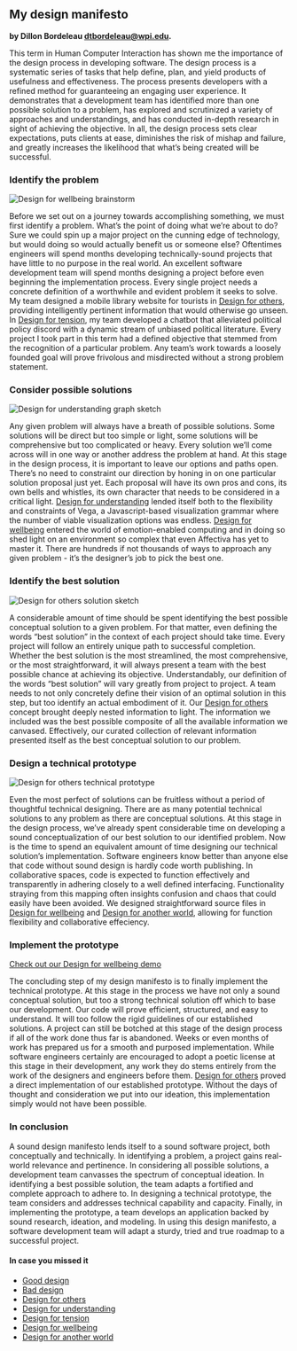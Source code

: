 ## My design manifesto
**by Dillon Bordeleau dtbordeleau@wpi.edu.**

This term in Human Computer Interaction has shown me the importance of the design process in developing software. The design process is a systematic series of tasks that help define, plan, and yield products of usefulness and effectiveness. The process presents developers with a refined method for guaranteeing an engaging user experience. It demonstrates that a development team has identified more than one possible solution to a problem, has explored and scrutinized a variety of approaches and understandings, and has conducted in-depth research in sight of achieving the objective. In all, the design process sets clear expectations, puts clients at ease, diminishes the risk of mishap and failure, and greatly increases the likelihood that what’s being created will be successful.

### Identify the problem
![Design for wellbeing brainstorm](/assets/wellbeing1.png)

Before we set out on a journey towards accomplishing something, we must first identify a problem. What’s the point of doing what we’re about to do? Sure we could spin up a major project on the cunning edge of technology, but would doing so would actually benefit us or someone else? Oftentimes engineers will spend months developing technically-sound projects that have little to no purpose in the real world. An excellent software development team will spend months designing a project before even beginning the implementation process. Every single project needs a concrete definition of a worthwhile and evident problem it seeks to solve. My team designed a mobile library website for tourists in [Design for others](https://medium.com/@ilanazeldin/designing-for-tourists-816e20fdb741), providing intelligently pertinent information that would otherwise go unseen. In [Design for tension](https://medium.com/@DillonBordeleau/a-politically-intelligent-chatbot-4b700ac9d098), my team developed a chatbot that alleviated political policy discord with a dynamic stream of unbiased political literature. Every project I took part in this term had a defined objective that stemmed from the recognition of a particular problem. Any team’s work towards a loosely founded goal will prove frivolous and misdirected without a strong problem statement.

### Consider possible solutions
![Design for understanding graph sketch](/assets/understanding1.jpg)

Any given problem will always have a breath of possible solutions. Some solutions will be direct but too simple or light, some solutions will be comprehensive but too complicated or heavy. Every solution we’ll come across will in one way or another address the problem at hand. At this stage in the design process, it is important to leave our options and paths open. There’s no need to constraint our direction by honing in on one particular solution proposal just yet. Each proposal will have its own pros and cons, its own bells and whistles, its own character that needs to be considered in a critical light. [Design for understanding](https://medium.com/@tberg1234/design-for-understanding-25a38dcd7d3c) lended itself both to the flexibility and constraints of Vega, a Javascript-based visualization grammar where the number of viable visualization options was endless. [Design for wellbeing](https://medium.com/@brianrojas_78421/design-for-well-being-distractions-357ca3bf3b72) entered the world of emotion-enabled computing and in doing so shed light on an environment so complex that even Affectiva has yet to master it. There are hundreds if not thousands of ways to approach any given problem - it’s the designer’s job to pick the best one.

### Identify the best solution
![Design for others solution sketch](/assets/others1.png)

A considerable amount of time should be spent identifying the best possible conceptual solution to a given problem. For that matter, even defining the words “best solution” in the context of each project should take time. Every project will follow an entirely unique path to successful completion. Whether the best solution is the most streamlined, the most comprehensive, or the most straightforward, it will always present a team with the best possible chance at achieving its objective. Understandably, our definition of the words “best solution” will vary greatly from project to project. A team needs to not only concretely define their vision of an optimal solution in this step, but too identify an actual embodiment of it. Our [Design for others](https://medium.com/@ilanazeldin/designing-for-tourists-816e20fdb741) concept brought deeply nested information to light. The information we included was the best possible composite of all the available information we canvased. Effectively, our curated collection of relevant information presented itself as the best conceptual solution to our problem.

### Design a technical prototype
![Design for others technical prototype](/assets/others2.png)

Even the most perfect of solutions can be fruitless without a period of thoughtful technical designing. There are as many potential technical solutions to any problem as there are conceptual solutions. At this stage in the design process, we’ve already spent considerable time on developing a sound conceptualization of our best solution to our identified problem. Now is the time to spend an equivalent amount of time designing our technical solution’s implementation. Software engineers know better than anyone else that code without sound design is hardly code worth publishing. In collaborative spaces, code is expected to function effectively and transparently in adhering closely to a well defined interfacing. Functionality straying from this mapping often insights confusion and chaos that could easily have been avoided. We designed straightforward source files in [Design for wellbeing](https://medium.com/@brianrojas_78421/design-for-well-being-distractions-357ca3bf3b72) and [Design for another world](https://medium.com/@winnycheng/design-for-another-world-wizard-chess-a0db65fe5aba), allowing for function flexibility and collaborative effeciency.

### Implement the prototype
[Check out our Design for wellbeing demo](https://youtu.be/NaKnCrqvj8A)

The concluding step of my design manifesto is to finally implement the technical prototype. At this stage in the process we have not only a sound conceptual solution, but too a strong technical solution off which to base our  development. Our code will prove efficient, structured, and easy to understand. It will too follow the rigid guidelines of our established solutions. A project can still be botched at this stage of the design process if all of the work done thus far is abandoned. Weeks or even months of work has prepared us for a smooth and purposed implementation. While software engineers certainly are encouraged to adopt a poetic license at this stage in their development, any work they do stems entirely from the work of the designers and engineers before them. [Design for others](https://medium.com/@ilanazeldin/designing-for-tourists-816e20fdb741) proved a direct implementation of our established prototype. Without the days of thought and consideration we put into our ideation, this implementation simply would not have been possible.

### In conclusion
A sound design manifesto lends itself to a sound software project, both conceptually and technically. In identifying a problem, a project gains real-world relevance and pertinence. In considering all possible solutions, a development team canvasses the spectrum of conceptual ideation. In identifying a best possible solution, the team adapts a fortified and complete approach to adhere to. In designing a technical prototype, the team considers and addresses technical capability and capacity. Finally, in implementing the prototype, a team develops an application backed by sound research, ideation, and modeling. In using this design manifesto, a software development team will adapt a sturdy, tried and true roadmap to a successful project.

#### In case you missed it
- [Good design](https://medium.com/@DillonBordeleau/ascending-the-mountain-to-campus-4029a054ac61)
- [Bad design](https://medium.com/@DillonBordeleau/a-web-of-efficient-hydration-1762bc9016db)
- [Design for others](https://medium.com/@ilanazeldin/designing-for-tourists-816e20fdb741)
- [Design for understanding](https://medium.com/@tberg1234/design-for-understanding-25a38dcd7d3c)
- [Design for tension](https://medium.com/@DillonBordeleau/a-politically-intelligent-chatbot-4b700ac9d098)
- [Design for wellbeing](https://medium.com/@brianrojas_78421/design-for-well-being-distractions-357ca3bf3b72)
- [Design for another world]()
